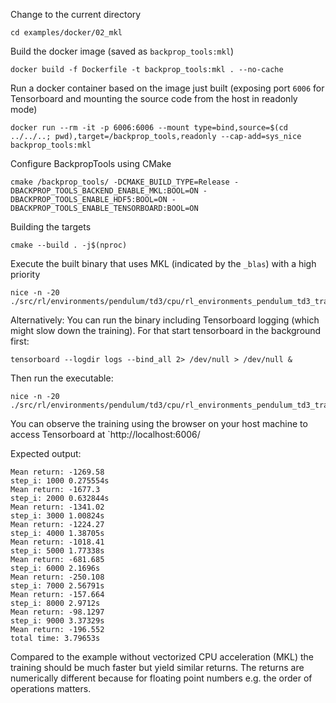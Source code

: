 Change to the current directory
```
cd examples/docker/02_mkl
```
Build the docker image (saved as `backprop_tools:mkl`)
```
docker build -f Dockerfile -t backprop_tools:mkl . --no-cache
```
Run a docker container based on the image just built (exposing port `6006` for Tensorboard and mounting the source code from the host in readonly mode)
```
docker run --rm -it -p 6006:6006 --mount type=bind,source=$(cd ../../..; pwd),target=/backprop_tools,readonly --cap-add=sys_nice backprop_tools:mkl
```
Configure BackpropTools using CMake
```
cmake /backprop_tools/ -DCMAKE_BUILD_TYPE=Release -DBACKPROP_TOOLS_BACKEND_ENABLE_MKL:BOOL=ON -DBACKPROP_TOOLS_ENABLE_HDF5:BOOL=ON -DBACKPROP_TOOLS_ENABLE_TENSORBOARD:BOOL=ON
```
Building the targets
```
cmake --build . -j$(nproc)
```
Execute the built binary that uses MKL (indicated by the `_blas`) with a high priority
```
nice -n -20 ./src/rl/environments/pendulum/td3/cpu/rl_environments_pendulum_td3_training_blas
```
Alternatively: You can run the binary including Tensorboard logging (which might slow down the training). For that start tensorboard in the background first:
```
tensorboard --logdir logs --bind_all 2> /dev/null > /dev/null &
```
Then run the executable:
```
nice -n -20 ./src/rl/environments/pendulum/td3/cpu/rl_environments_pendulum_td3_training_blas_tensorboard
```
You can observe the training using the browser on your host machine to access Tensorboard at `http://localhost:6006/


Expected output:
```
Mean return: -1269.58
step_i: 1000 0.275554s
Mean return: -1677.3
step_i: 2000 0.632844s
Mean return: -1341.02
step_i: 3000 1.00824s
Mean return: -1224.27
step_i: 4000 1.38705s
Mean return: -1018.41
step_i: 5000 1.77338s
Mean return: -681.685
step_i: 6000 2.1696s
Mean return: -250.108
step_i: 7000 2.56791s
Mean return: -157.664
step_i: 8000 2.9712s
Mean return: -98.1297
step_i: 9000 3.37329s
Mean return: -196.552
total time: 3.79653s
```

Compared to the example without vectorized CPU acceleration (MKL) the training should be much faster but yield similar returns. The returns are numerically different because for floating point numbers e.g. the order of operations matters.